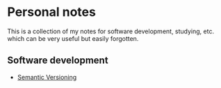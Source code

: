 # Personal notes

This is a collection of my notes for software development, studying, etc. which can be very useful but easily forgotten.

## Software development

- [Semantic Versioning](./dev/versioning.md)

